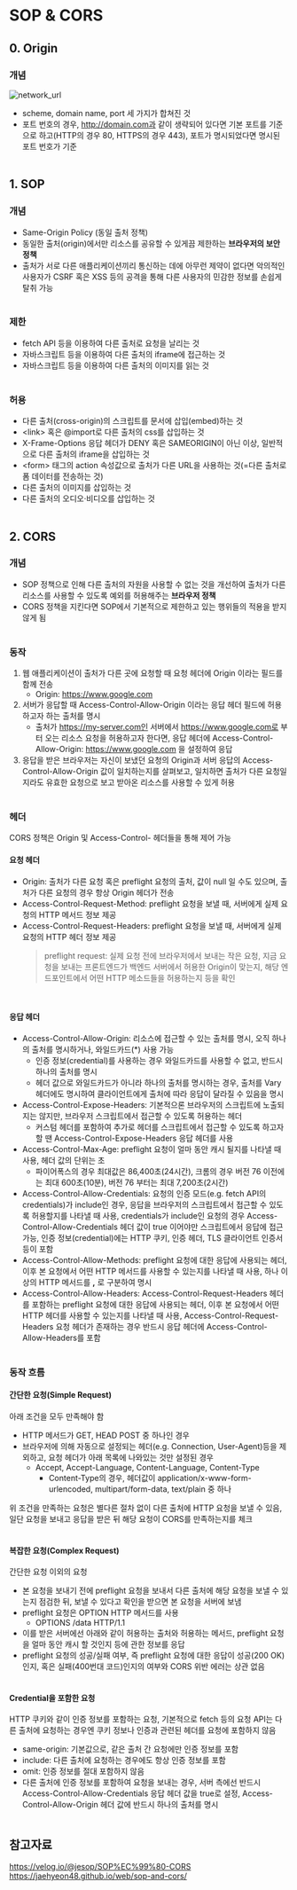 # SOP & CORS

## 0. Origin

### 개념

![network_url](https://github.com/Network-Leader/2023-Winter-CS-Study/assets/49124725/26d6d346-5cb6-4f2a-8f00-16619f39e098)

- scheme, domain name, port 세 가지가 합쳐진 것
- 포트 번호의 경우, http://domain.com과 같이 생략되어 있다면 기본 포트를 기준으로 하고(HTTP의 경우 80, HTTPS의 경우 443), 포트가 명시되었다면 명시된 포트 번호가 기준  
   <br/>  

## 1. SOP

### 개념

- Same-Origin Policy (동일 출처 정책)
- 동일한 출처(origin)에서만 리소스를 공유할 수 있게끔 제한하는 **브라우저의 보안 정책**
- 출처가 서로 다른 애플리케이션끼리 통신하는 데에 아무런 제약이 없다면 악의적인 사용자가 CSRF 혹은 XSS 등의 공격을 통해 다른 사용자의 민감한 정보를 손쉽게 탈취 가능  
  <br/>  

### 제한

- fetch API 등을 이용하여 다른 출처로 요청을 날리는 것
- 자바스크립트 등을 이용하여 다른 출처의 iframe에 접근하는 것
- 자바스크립트 등을 이용하여 다른 출처의 이미지를 읽는 것  
  <br/>  

### 허용

- 다른 출처(cross-origin)의 스크립트를 문서에 삽입(embed)하는 것
- &lt;link&gt; 혹은 @import로 다른 출처의 css를 삽입하는 것
- X-Frame-Options 응답 헤더가 DENY 혹은 SAMEORIGIN이 아닌 이상, 일반적으로 다른 출처의 iframe을 삽입하는 것
- &lt;form&gt; 태그의 action 속성값으로 출처가 다른 URL을 사용하는 것(=다른 출처로 폼 데이터를 전송하는 것)
- 다른 출처의 이미지를 삽입하는 것
- 다른 출처의 오디오·비디오를 삽입하는 것  
  <br/>  

## 2. CORS

### 개념

- SOP 정책으로 인해 다른 출처의 자원을 사용할 수 없는 것을 개선하여 출처가 다른 리소스를 사용할 수 있도록 예외를 허용해주는 **브라우저 정책**
- CORS 정책을 지킨다면 SOP에서 기본적으로 제한하고 있는 행위들의 적용을 받지 않게 됨  
  <br/>  

### 동작

1. 웹 애플리케이션이 출처가 다른 곳에 요청할 때 요청 헤더에 Origin 이라는 필드를 함께 전송
   - Origin: https://www.google.com
2. 서버가 응답할 때 Access-Control-Allow-Origin 이라는 응답 헤더 필드에 허용하고자 하는 출처를 명시
   - 출처가 https://my-server.com인 서버에서 https://www.google.com로 부터 오는 리소스 요청을 허용하고자 한다면, 응답 헤더에 Access-Control-Allow-Origin: https://www.google.com 을 설정하여 응답
3. 응답을 받은 브라우저는 자신이 보냈던 요청의 Origin과 서버 응답의 Access-Control-Allow-Origin 값이 일치하는지를 살펴보고, 일치하면 출처가 다른 요청일지라도 유효한 요청으로 보고 받아온 리소스를 사용할 수 있게 허용  
   <br/>  

### 헤더

CORS 정책은 Origin 및 Access-Control- 헤더들을 통해 제어 가능

#### 요청 헤더

- Origin: 출처가 다른 요청 혹은 preflight 요청의 출처, 값이 null 일 수도 있으며, 출처가 다른 요청의 경우 항상 Origin 헤더가 전송
- Access-Control-Request-Method: preflight 요청을 보낼 때, 서버에게 실제 요청의 HTTP 메서드 정보 제공
- Access-Control-Request-Headers: preflight 요청을 보낼 때, 서버에게 실제 요청의 HTTP 헤더 정보 제공
  > preflight request: 실제 요청 전에 브라우저에서 보내는 작은 요청, 지금 요청을 보내는 프론트엔드가 백엔드 서버에서 허용한 Origin이 맞는지, 해당 엔드포인트에서 어떤 HTTP 메소드들을 허용하는지 등을 확인  
<br/>  

#### 응답 헤더

- Access-Control-Allow-Origin: 리소스에 접근할 수 있는 출처를 명시, 오직 하나의 출처를 명시하거나, 와일드카드(\*) 사용 가능
  - 인증 정보(credential)를 사용하는 경우 와일드카드를 사용할 수 없고, 반드시 하나의 출처를 명시
  - 헤더 값으로 와일드카드가 아니라 하나의 출처를 명시하는 경우, 출처를 Vary 헤더에도 명시하여 클라이언트에게 출처에 따라 응답이 달라질 수 있음을 명시
- Access-Control-Expose-Headers: 기본적으론 브라우저의 스크립트에 노출되지는 않지만, 브라우저 스크립트에서 접근할 수 있도록 허용하는 헤더
  - 커스텀 헤더를 포함하여 추가로 헤더를 스크립트에서 접근할 수 있도록 하고자 할 땐 Access-Control-Expose-Headers 응답 헤더를 사용
- Access-Control-Max-Age: preflight 요청이 얼마 동안 캐시 될지를 나타낼 때 사용, 헤더 값의 단위는 초
  - 파이어폭스의 경우 최대값은 86,400초(24시간), 크롬의 경우 버전 76 이전에는 최대 600초(10분), 버전 76 부터는 최대 7,200초(2시간)
- Access-Control-Allow-Credentials: 요청의 인증 모드(e.g. fetch API의 credentials)가 include인 경우, 응답을 브라우저의 스크립트에서 접근할 수 있도록 허용할지를 나타낼 때 사용, credentials가 include인 요청의 경우 Access-Control-Allow-Credentials 헤더 값이 true 이어야만 스크립트에서 응답에 접근 가능, 인증 정보(credential)에는 HTTP 쿠키, 인증 헤더, TLS 클라이언트 인증서 등이 포함
- Access-Control-Allow-Methods: preflight 요청에 대한 응답에 사용되는 헤더, 이후 본 요청에서 어떤 HTTP 메서드를 사용할 수 있는지를 나타낼 때 사용, 하나 이상의 HTTP 메서드를 **,** 로 구분하여 명시
- Access-Control-Allow-Headers: Access-Control-Request-Headers 헤더를 포함하는 preflight 요청에 대한 응답에 사용되는 헤더, 이후 본 요청에서 어떤 HTTP 헤더를 사용할 수 있는지를 나타낼 때 사용, Access-Control-Request-Headers 요청 헤더가 존재하는 경우 반드시 응답 헤더에 Access-Control-Allow-Headers를 포함  
  <br/>

### 동작 흐름

#### 간단한 요청(Simple Request)

아래 조건을 모두 만족해야 함

- HTTP 메서드가 GET, HEAD POST 중 하나인 경우
- 브라우저에 의해 자동으로 설정되는 헤더(e.g. Connection, User-Agent)등을 제외하고, 요청 헤더가 아래 목록에 나와있는 것만 설정된 경우
  - Accept, Accept-Language, Content-Language, Content-Type
    - Content-Type의 경우, 헤더값이 application/x-www-form-urlencoded, multipart/form-data, text/plain 중 하나

위 조건을 만족하는 요청은 별다른 절차 없이 다른 출처에 HTTP 요청을 보낼 수 있음, 일단 요청을 보내고 응답을 받은 뒤 해당 요청이 CORS를 만족하는지를 체크  
<br/>  

#### 복잡한 요청(Complex Request)

간단한 요청 이외의 요청

- 본 요청을 보내기 전에 preflight 요청을 보내서 다른 출처에 해당 요청을 보낼 수 있는지 점검한 뒤, 보낼 수 있다고 확인을 받으면 본 요청을 서버에 보냄
- preflight 요청은 OPTION HTTP 메서드를 사용
  - OPTIONS /data HTTP/1.1
- 이를 받은 서버에선 아래와 같이 허용하는 출처와 허용하는 메서드, preflight 요청을 얼마 동안 캐시 할 것인지 등에 관한 정보를 응답
- preflight 요청의 성공/실패 여부, 즉 preflight 요청에 대한 응답이 성공(200 OK)인지, 혹은 실패(400번대 코드)인지의 여부와 CORS 위반 에러는 상관 없음  
  <br/>  

#### Credential을 포함한 요청

HTTP 쿠키와 같이 인증 정보를 포함하는 요청, 기본적으로 fetch 등의 요청 API는 다른 출처에 요청하는 경우엔 쿠키 정보나 인증과 관련된 헤더를 요청에 포함하지 않음

- same-origin: 기본값으로, 같은 출처 간 요청에만 인증 정보를 포함
- include: 다른 출처에 요청하는 경우에도 항상 인증 정보를 포함
- omit: 인증 정보를 절대 포함하지 않음
- 다른 출처에 인증 정보를 포함하여 요청을 보내는 경우, 서버 측에선 반드시 Access-Control-Allow-Credentials 응답 헤더 값을 true로 설정, Access-Control-Allow-Origin 헤더 값에 반드시 하나의 출처를 명시  
  <br/>  
  
## 참고자료

https://velog.io/@jesop/SOP%EC%99%80-CORS  
https://jaehyeon48.github.io/web/sop-and-cors/
